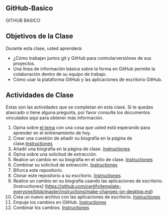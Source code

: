 ## GitHub-Basico
GITHUB BASICO

## Objetivos de la Clase

Durante esta clase, usted aprenderá:
- ¿Cómo trabajan juntos git y GitHub para controlarversiónes de sus proyectos.
- Una línea de información básica sobre la forma en GitHub permite la colaboración dentro de su equipo de trabajo.
- Cómo usar la plataforma GitHub y las aplicaciones de escritorio GitHub.

## Actividades de Clase

Estas son las actividades que se completan en esta clase. Si te quedas atascado o tiene alguna pregunta, por favor consulte los documentos vinculados aquí para obtener más información.
1. Opina sobre [el tema](https://github.com/certify/template-everyone/issues/1) con una cosa que usted está esperando para aprender en el entrenamiento de hoy.
2. Crear una cuestión de añadir su biografía en la página de clase.[Instructiones](https://github.com/certify/template-everyone/blob/master/instructions/create-issue.md)
3. Añadir una biografía en la página de clase. [Instructiones](https://github.com/certify/template-everyone/blob/master/instructions/add-file-on-github.md)
4. Opina sobre una solicitud de extracción.
5. Realice un cambio en su biografía en el sitio de clase. [Instructiones](https://github.com/certify/template-everyone/blob/master/instructions/changing-files-on-GitHub.md)
6. Combinar su solicitud de extracción. [Instructiones](https://github.com/certify/template-everyone/blob/master/instructions/merge-your-pull-request.md)
7. Bifurca este repositorio.
8. Clonar este repositorio a su escritorio.  [Instructiones](https://github.com/certify/template-everyone/blob/master/instructions/clone-a-repo.md)
9. Realice un cambio en su biografía usando las aplicaciones de escritorio. [Instructiones] (https://github.com/certify/template-everyone/blob/master/instructions/make-changes-on-desktop.md)
10. Crea un nuevo archivo con las aplicaciones de escritorio. [Instructiones](https://github.com/certify/template-everyone/blob/master/instructions/new-file-on-desktop.md)
11. Empuje los cambios en GitHub.  [Instructiones](https://github.com/certify/template-everyone/blob/master/instructions/push-changes-desktop.md)
12. Combinar los cambios. [Instructiones](https://github.com/certify/template-everyone/blob/master/instructions/merge-your-pull-request.md)
